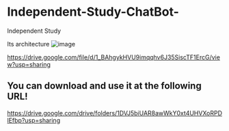# Independent-Study-ChatBot-
Independent Study

Its architecture 
![image](https://user-images.githubusercontent.com/30942700/117527310-8fdacd00-affd-11eb-9762-7a1464723716.png)

https://drive.google.com/file/d/1_BAhgykHVU9imqqhv6J35SiscTF1ErcG/view?usp=sharing 

You can download and use it at the following URL!
-----

https://drive.google.com/drive/folders/1DVJ5biUAR8awWkY0xt4UHVXoRPDlEfbp?usp=sharing

